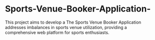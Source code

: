 # Sports-Venue-Booker-Application-
This project aims to develop a The Sports Venue Booker Application addresses imbalances in sports venue utilization, providing a comprehensive web platform for sports enthusiasts.
